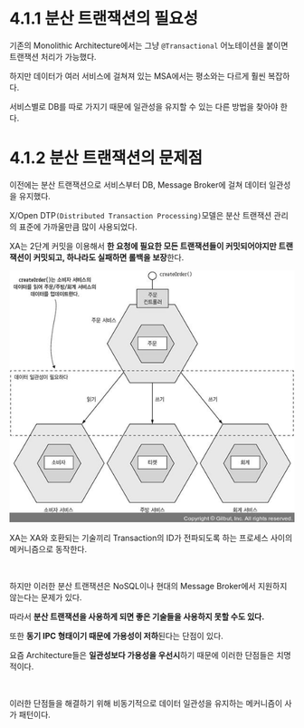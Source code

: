 # 4.1.1 분산 트랜잭션의 필요성

기존의 Monolithic Architecture에서는 그냥 `@Transactional` 어노테이션을 붙이면 트랜잭션 처리가 가능했다.

하지만 데이터가 여러 서비스에 걸쳐져 있는 MSA에서는 평소와는 다르게 훨씬 복잡하다.

서비스별로 DB를 따로 가지기 때문에 일관성을 유지할 수 있는 다른 방법을 찾아야 한다.

# 4.1.2 분산 트랜잭션의 문제점

이전에는 분산 트랜잭션으로 서비스부터 DB, Message Broker에 걸쳐 데이터 일관성을 유지했다.

X/Open DTP`(Distributed Transaction Processing)`모델은 분산 트랜잭션 관리의 표준에 가까울만큼 많이 사용되었다.

XA는 2단계 커밋을 이용해서 **한 요청에 필요한 모든 트랜잭션들이 커밋되어야지만 트랜잭션이 커밋되고, 하나라도 실패하면 롤백을 보장**한다.

![Img](../../images/157.jpeg)

XA는 XA와 호환되는 기술끼리 Transaction의 ID가 전파되도록 하는 프로세스 사이의 메커니즘으로 동작한다.

<br>

하지만 이러한 분산 트랜잭션은 NoSQL이나 현대의 Message Broker에서 지원하지 않는다는 문제가 있다.

따라서 **분산 트랜잭션을 사용하게 되면 좋은 기술들을 사용하지 못할 수도 있다.**

또한 **동기 IPC 형태이기 때문에 가용성이 저하**된다는 단점이 있다.

요즘 Architecture들은 **일관성보다 가용성을 우선시**하기 때문에 이러한 단점들은 치명적이다.

<br>

이러한 단점들을 해결하기 위해 비동기적으로 데이터 일관성을 유지하는 메커니즘이 사가 패턴이다.

